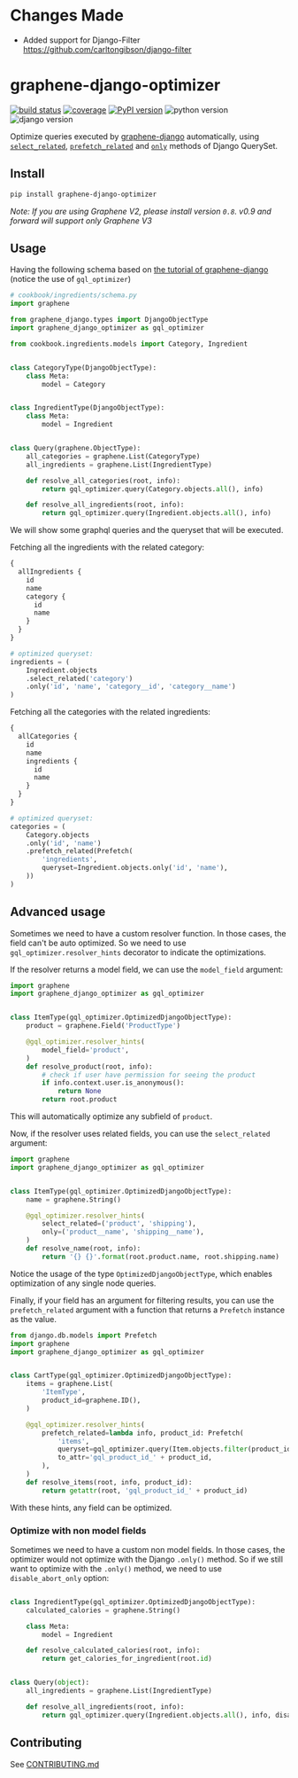 # Changes Made

* Added support for Django-Filter https://github.com/carltongibson/django-filter


# graphene-django-optimizer

[![build status](https://img.shields.io/travis/tfoxy/graphene-django-optimizer.svg)](https://travis-ci.com/github/tfoxy/graphene-django-optimizer)
[![coverage](https://img.shields.io/codecov/c/github/tfoxy/graphene-django-optimizer.svg)](https://codecov.io/gh/tfoxy/graphene-django-optimizer)
[![PyPI version](https://img.shields.io/pypi/v/graphene-django-optimizer.svg)](https://pypi.org/project/graphene-django-optimizer/)
![python version](https://img.shields.io/pypi/pyversions/graphene-django-optimizer.svg)
![django version](https://img.shields.io/pypi/djversions/graphene-django-optimizer.svg)

Optimize queries executed by [graphene-django](https://github.com/graphql-python/graphene-django) automatically, using [`select_related`](https://docs.djangoproject.com/en/2.0/ref/models/querysets/#select-related), [`prefetch_related`](https://docs.djangoproject.com/en/2.0/ref/models/querysets/#prefetch-related) and [`only`](https://docs.djangoproject.com/en/2.0/ref/models/querysets/#only) methods of Django QuerySet.

## Install

```bash
pip install graphene-django-optimizer
```

_Note: If you are using Graphene V2, please install version `0.8`. v0.9 and forward will support only Graphene V3_

## Usage

Having the following schema based on [the tutorial of graphene-django](http://docs.graphene-python.org/projects/django/en/latest/tutorial-plain/#hello-graphql-schema-and-object-types) (notice the use of `gql_optimizer`)

```py
# cookbook/ingredients/schema.py
import graphene

from graphene_django.types import DjangoObjectType
import graphene_django_optimizer as gql_optimizer

from cookbook.ingredients.models import Category, Ingredient


class CategoryType(DjangoObjectType):
    class Meta:
        model = Category


class IngredientType(DjangoObjectType):
    class Meta:
        model = Ingredient


class Query(graphene.ObjectType):
    all_categories = graphene.List(CategoryType)
    all_ingredients = graphene.List(IngredientType)

    def resolve_all_categories(root, info):
        return gql_optimizer.query(Category.objects.all(), info)

    def resolve_all_ingredients(root, info):
        return gql_optimizer.query(Ingredient.objects.all(), info)
```

We will show some graphql queries and the queryset that will be executed.

Fetching all the ingredients with the related category:

```graphql
{
  allIngredients {
    id
    name
    category {
      id
      name
    }
  }
}
```

```py
# optimized queryset:
ingredients = (
    Ingredient.objects
    .select_related('category')
    .only('id', 'name', 'category__id', 'category__name')
)
```

Fetching all the categories with the related ingredients:

```graphql
{
  allCategories {
    id
    name
    ingredients {
      id
      name
    }
  }
}
```

```py
# optimized queryset:
categories = (
    Category.objects
    .only('id', 'name')
    .prefetch_related(Prefetch(
        'ingredients',
        queryset=Ingredient.objects.only('id', 'name'),
    ))
)
```

## Advanced usage

Sometimes we need to have a custom resolver function. In those cases, the field can't be auto optimized.
So we need to use `gql_optimizer.resolver_hints` decorator to indicate the optimizations.

If the resolver returns a model field, we can use the `model_field` argument:

```py
import graphene
import graphene_django_optimizer as gql_optimizer


class ItemType(gql_optimizer.OptimizedDjangoObjectType):
    product = graphene.Field('ProductType')

    @gql_optimizer.resolver_hints(
        model_field='product',
    )
    def resolve_product(root, info):
        # check if user have permission for seeing the product
        if info.context.user.is_anonymous():
            return None
        return root.product
```

This will automatically optimize any subfield of `product`.

Now, if the resolver uses related fields, you can use the `select_related` argument:

```py
import graphene
import graphene_django_optimizer as gql_optimizer


class ItemType(gql_optimizer.OptimizedDjangoObjectType):
    name = graphene.String()

    @gql_optimizer.resolver_hints(
        select_related=('product', 'shipping'),
        only=('product__name', 'shipping__name'),
    )
    def resolve_name(root, info):
        return '{} {}'.format(root.product.name, root.shipping.name)
```

Notice the usage of the type `OptimizedDjangoObjectType`, which enables
optimization of any single node queries.

Finally, if your field has an argument for filtering results,
you can use the `prefetch_related` argument with a function
that returns a `Prefetch` instance as the value.

```py
from django.db.models import Prefetch
import graphene
import graphene_django_optimizer as gql_optimizer


class CartType(gql_optimizer.OptimizedDjangoObjectType):
    items = graphene.List(
        'ItemType',
        product_id=graphene.ID(),
    )

    @gql_optimizer.resolver_hints(
        prefetch_related=lambda info, product_id: Prefetch(
            'items',
            queryset=gql_optimizer.query(Item.objects.filter(product_id=product_id), info),
            to_attr='gql_product_id_' + product_id,
        ),
    )
    def resolve_items(root, info, product_id):
        return getattr(root, 'gql_product_id_' + product_id)
```

With these hints, any field can be optimized.

### Optimize with non model fields

Sometimes we need to have a custom non model fields. In those cases, the optimizer would not optimize with the Django `.only()` method.
So if we still want to optimize with the `.only()` method, we need to use `disable_abort_only` option:

```py

class IngredientType(gql_optimizer.OptimizedDjangoObjectType):
    calculated_calories = graphene.String()

    class Meta:
        model = Ingredient

    def resolve_calculated_calories(root, info):
        return get_calories_for_ingredient(root.id)


class Query(object):
    all_ingredients = graphene.List(IngredientType)

    def resolve_all_ingredients(root, info):
        return gql_optimizer.query(Ingredient.objects.all(), info, disable_abort_only=True)
```

## Contributing

See [CONTRIBUTING.md](./CONTRIBUTING.md)
